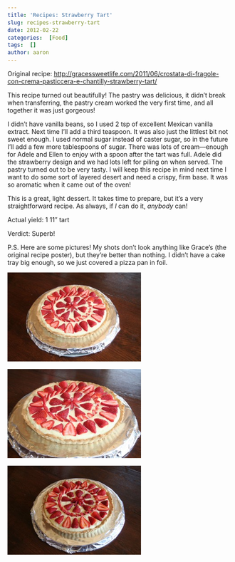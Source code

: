 ```yaml
---
title: 'Recipes: Strawberry Tart'
slug: recipes-strawberry-tart
date: 2012-02-22
categories:  [Food]
tags:  []
author: aaron
---
```


Original recipe: <http://gracessweetlife.com/2011/06/crostata-di-fragole-con-crema-pasticcera-e-chantilly-strawberry-tart/>

This recipe turned out beautifully! The pastry was delicious, it didn’t break when transferring, the pastry cream worked the very first time, and all together it was just gorgeous!

I didn’t have vanilla beans, so I used 2 tsp of excellent Mexican vanilla extract. Next time I’ll add a third teaspoon. It was also just the littlest bit not sweet enough. I used normal sugar instead of caster sugar, so in the future I’ll add a few more tablespoons of sugar. There was lots of cream—enough for Adele and Ellen to enjoy with a spoon after the tart was full. Adele did the strawberry design and we had lots left for piling on when served. The pastry turned out to be very tasty. I will keep this recipe in mind next time I want to do some sort of layered desert and need a crispy, firm base. It was so aromatic when it came out of the oven!

This is a great, light dessert. It takes time to prepare, but it’s a very straightforward recipe. As always, if *I* can do it, *anybody* can!

Actual yield: 1 11&Prime; tart

Verdict: Superb!

P.S. Here are some pictures! My shots don’t look anything like Grace’s (the original recipe poster), but they’re better than nothing. I didn’t have a cake tray big enough, so we just covered a pizza pan in foil.

[![Shot 01](tart01-300x200.jpg "Strawberry Tart - Shot 01")](tart01.jpg)

[![Shot 02](tart02-300x200.jpg "Strawberry Tart - Shot 02")](tart02.jpg)

[![Shot 3](tart03-300x200.jpg "Strawberry Tart - Shot 03")](tart03.jpg)
